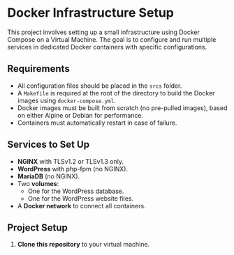 
# Docker Infrastructure Setup

This project involves setting up a small infrastructure using Docker Compose on a Virtual Machine. The goal is to configure and run multiple services in dedicated Docker containers with specific configurations.

## Requirements

- All configuration files should be placed in the `srcs` folder.
- A `Makefile` is required at the root of the directory to build the Docker images using `docker-compose.yml`.
- Docker images must be built from scratch (no pre-pulled images), based on either Alpine or Debian for performance.
- Containers must automatically restart in case of failure.

## Services to Set Up

- **NGINX** with TLSv1.2 or TLSv1.3 only.
- **WordPress** with php-fpm (no NGINX).
- **MariaDB** (no NGINX).
- Two **volumes**:
  - One for the WordPress database.
  - One for the WordPress website files.
- A **Docker network** to connect all containers.

## Project Setup

1. **Clone this repository** to your virtual machine.
   
   ```bash
 
